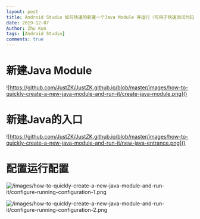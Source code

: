 ```yaml
---
layout: post
title: Android Studio 如何快速的新建一个Java Module 并运行（可用于快速测试代码）
date: 2019-12-07
Author: Zhu Kun
tags: [Android Studio]
comments: true
---
```


# 新建Java Module

![https://github.com/JustZK/JustZK.github.io/blob/master/images/how-to-quickly-create-a-new-java-module-and-run-it/create-java-module.png]()

# 新建Java的入口

![https://github.com/JustZK/JustZK.github.io/blob/master/images/how-to-quickly-create-a-new-java-module-and-run-it/new-java-entrance.png]()

# 配置运行配置

![/images/how-to-quickly-create-a-new-java-module-and-run-it/configure-running-configuration-1.png]()

![/images/how-to-quickly-create-a-new-java-module-and-run-it/configure-running-configuration-2.png]()